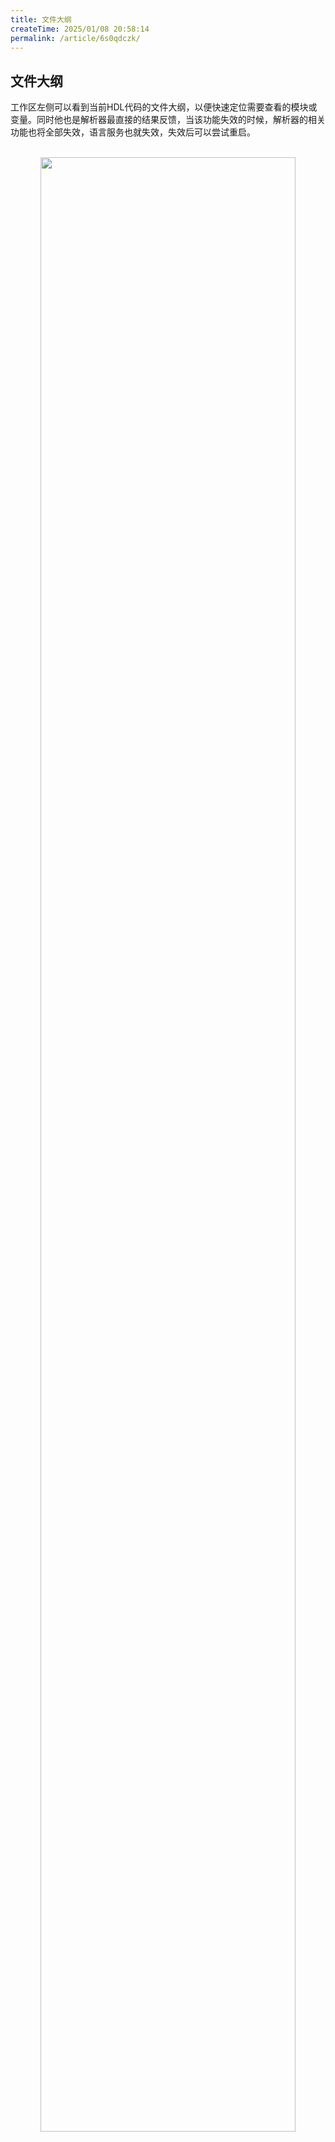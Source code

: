 ```yaml
---
title: 文件大纲
createTime: 2025/01/08 20:58:14
permalink: /article/6s0qdczk/
---
```


## 文件大纲

工作区左侧可以看到当前HDL代码的文件大纲，以便快速定位需要查看的模块或变量。同时他也是解析器最直接的结果反馈，当该功能失效的时候，解析器的相关功能也将全部失效，语言服务也就失效，失效后可以尝试重启。

<!-- TODO: outline -->
<br>
<div align=center>
<img src="outline.png" style="width: 90%;"/>
</div>
<br>